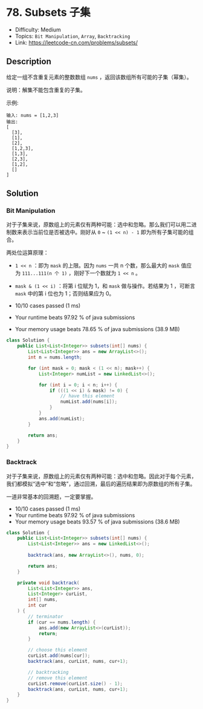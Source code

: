 # 78. Subsets 子集

- Difficulty: Medium
- Topics: `Bit Manipulation`, `Array`, `Backtracking`
- Link: https://leetcode-cn.com/problems/subsets/

## Description

给定一组不含重复元素的整数数组 `nums` ，返回该数组所有可能的子集（幂集）。

说明：解集不能包含重复的子集。

示例:
```
输入: nums = [1,2,3]
输出:
[
  [3],
  [1],
  [2],
  [1,2,3],
  [1,3],
  [2,3],
  [1,2],
  []
]
```

## Solution

### Bit Manipulation

对于子集来说，原数组上的元素仅有两种可能：选中和忽略。那么我们可以用二进制数来表示当前位是否被选中。刚好从 `0` ~ `(1 << n) - 1` 即为所有子集可能的组合。

两处位运算原理：
- `1 << n` ：即为 `mask` 的上限。因为 `nums` 一共 n 个数，那么最大的 `mask` 值应为 `111...111(n 个 1)` ，刚好下一个数就为 `1 << n` 。
- `mask & (1 << i)` ：将第 i 位赋为 1，和 `mask` 做与操作。若结果为 1 ，可断言 `mask` 中的第 i 位也为 1；否则结果应为 0。

- 10/10 cases passed (1 ms)
- Your runtime beats 97.92 % of java submissions
- Your memory usage beats 78.65 % of java submissions (38.9 MB)

```java
class Solution {
    public List<List<Integer>> subsets(int[] nums) {
        List<List<Integer>> ans = new ArrayList<>();
        int n = nums.length;

        for (int mask = 0; mask < (1 << n); mask++) {
            List<Integer> numList = new LinkedList<>();

            for (int i = 0; i < n; i++) {
                if (((1 << i) & mask) != 0) {
                    // have this element
                    numList.add(nums[i]);
                }
            }
            ans.add(numList);
        }

        return ans;
    }
}
```

### Backtrack

对于子集来说，原数组上的元素仅有两种可能：选中和忽略。因此对于每个元素，我们都模拟“选中”和“忽略”，通过回溯，最后的遍历结果即为原数组的所有子集。

一道非常基本的回溯题，一定要掌握。

- 10/10 cases passed (1 ms)
- Your runtime beats 97.92 % of java submissions
- Your memory usage beats 93.57 % of java submissions (38.6 MB)

```java
class Solution {
    public List<List<Integer>> subsets(int[] nums) {
        List<List<Integer>> ans = new LinkedList<>();
        
        backtrack(ans, new ArrayList<>(), nums, 0);

        return ans;
    }

    private void backtrack(
        List<List<Integer>> ans,
        List<Integer> curList,
        int[] nums,
        int cur
    ) {
        // terminator
        if (cur == nums.length) {
            ans.add(new ArrayList<>(curList));
            return;
        }

        // choose this element
        curList.add(nums[cur]);
        backtrack(ans, curList, nums, cur+1);

        // backtracking
        // remove this element
        curList.remove(curList.size() - 1);
        backtrack(ans, curList, nums, cur+1);
    }
}
```